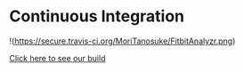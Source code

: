 Continuous Integration
======================

!(https://secure.travis-ci.org/MoriTanosuke/FitbitAnalyzr.png)

[Click here to see our build][0]



[0]: http://travis-ci.org/MoriTanosuke/FitbitAnalyzr
